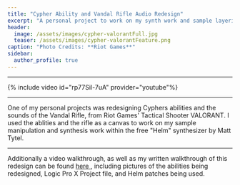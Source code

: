 ```yaml
---
title: "Cypher Ability and Vandal Rifle Audio Redesign"
excerpt: "A personal project to work on my synth work and sample layering abilities."
header: 
  image: /assets/images/cypher-valorantFull.jpg
  teaser: /assets/images/cypher-valorantFeature.png
caption: "Photo Credits: **Riot Games**"
sidebar: 
  author_profile: true
---
```


---

{% include video id="rp77Sil-7uA" provider="youtube"%}

---

One of my personal projects was redesigning Cyphers abilities and the sounds of the Vandal Rifle, from Riot Games' Tactical Shooter VALORANT.
I used the ablities and the rifle as a canvas to work on my sample manipulation and synthesis work within the free "Helm" synthesizer by Matt Tytel.

---

Additionally a video walkthrough, as well as my written walkthrough of this redesign can be found <a href="/writeups/cypher-design-writeup"> here <a/>, including pictures of the abilities being redesigned, Logic Pro X Project file, and Helm patches being used.  
